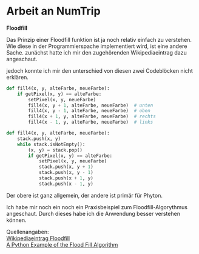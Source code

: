 # Arbeit an NumTrip

**Floodfill**

Das Prinzip einer Floodfill funktion ist ja noch relativ einfach zu verstehen. Wie diese in der Programmierspache implementiert wird, ist eine andere Sache. zunächst hatte ich mir den zugehörenden Wikipediaeintrag dazu angeschaut. 

jedoch konnte ich mir den unterschied von diesen zwei Codeblöcken nicht erklären.


```py
def fill4(x, y, alteFarbe, neueFarbe):
    if getPixel(x, y) == alteFarbe:
        setPixel(x, y, neueFarbe)
        fill4(x, y + 1, alteFarbe, neueFarbe)  # unten
        fill4(x, y - 1, alteFarbe, neueFarbe)  # oben
        fill4(x + 1, y, alteFarbe, neueFarbe)  # rechts
        fill4(x - 1, y, alteFarbe, neueFarbe)  # links
```

```py
def fill4(x, y, alteFarbe, neueFarbe):
    stack.push(x, y)
    while stack.isNotEmpty():
        (x, y) = stack.pop()
        if getPixel(x, y) == alteFarbe:
            setPixel(x, y, neueFarbe)
            stack.push(x, y + 1)
            stack.push(x, y - 1)
            stack.push(x + 1, y)
            stack.push(x - 1, y)
```

Der obere ist ganz allgemein, der andere ist primär für Phyton. 

Ich habe mir noch ein noch ein Praxisbeispiel zum Floodfill-Algorythmus angeschaut. 
Durch dieses habe ich die Anwendung besser verstehen können. 

Quellenangaben:  
[Wikipediaeintrag Floodfill](https://de.wikipedia.org/wiki/Floodfill)  
[A Python Example of the Flood Fill Algorithm
](https://python.plainenglish.io/a-python-example-of-the-flood-fill-algorithm-bced7f96f569)